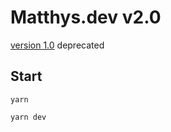 # Matthys.dev v2.0

[version 1.0](https://github.com/matthysdev/matthys.dev) deprecated

## Start 

```console
yarn 
```

```console
yarn dev
```
